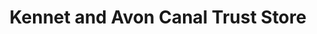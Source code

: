 ---
title: "Kennet and Avon Canal Trust Store"
url: /devizes/kennet-and-avon-canal-trust-store/
shop: gift
---